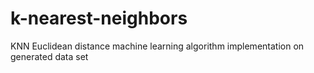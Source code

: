 # k-nearest-neighbors
KNN Euclidean distance machine learning algorithm implementation on generated data set
